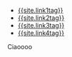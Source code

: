 <nav class="nav1">
  <ul class="list  list--nav">
    <li class="fir" >
        <a href="{{site.link1url}}">{{site.link1tag}}</a>
      </li>
      <li class="active" >
        <a href="{{site.link2url}}">{{site.link2tag}}</a>
      </li>
      <li class="pr">
        <a href="{{site.link1url}}">{{site.link3tag}}</a>
      </li>
      <li class="pr">
        <a  href="{{site.link1url}}">{{site.link4tag}}</a>
      </li>
  </ul>
 </nav> 
 
 
 
Ciaoooo
